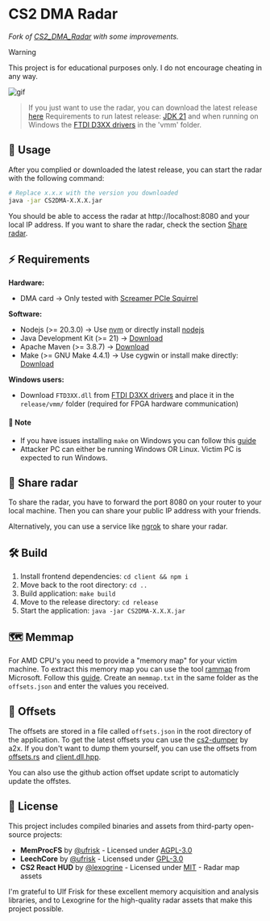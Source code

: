 # CS2 DMA Radar

_Fork of [CS2_DMA_Radar](https://github.com/MoZiHao/CS2_DMA_Radar) with some improvements._

> [!WARNING]
> This project is for educational purposes only. I do not encourage cheating in any way.

![gif](https://github.com/rabume/cs2-dma-radar/assets/19410629/c2d6130c-7d67-49a1-8617-aeef07b148fc)

> If you just want to use the radar, you can download the latest release [here](https://github.com/rabume/cs2-dma-radar/releases)
> Requirements to run latest release: [JDK 21](https://adoptium.net/temurin/releases/?os=windows&arch=x64&package=jdk&version=21) and when running on Windows the [FTDI D3XX drivers](https://ftdichip.com/drivers/d3xx-drivers/) in the 'vmm' folder.

## 🚀 Usage

After you complied or downloaded the latest release, you can start the radar with the following command:

```bash
# Replace x.x.x with the version you downloaded
java -jar CS2DMA-X.X.X.jar
```

You should be able to access the radar at http://localhost:8080 and your local IP address. If you want to share the radar, check the section [Share radar](#-share-radar).

## ⚡️ Requirements

**Hardware:**

- DMA card -> Only tested with [Screamer PCIe Squirrel](https://shop.lambdaconcept.com/home/50-screamer-pcie-squirrel.html)

**Software:**

- Nodejs (>= 20.3.0) -> Use [nvm](https://github.com/nvm-sh/nvm) or directly install [nodejs](https://nodejs.org/en)
- Java Development Kit (>= 21) -> [Download](https://adoptium.net/temurin/releases/?os=windows&arch=x64&package=jdk&version=21)
- Apache Maven (>= 3.8.7) -> [Download](https://maven.apache.org/download.cgi)
- Make (>= GNU Make 4.4.1) -> Use cygwin or install make directly: [Download](https://www.cygwin.com/)

**Windows users:**

- Download `FTD3XX.dll` from [FTDI D3XX drivers](https://ftdichip.com/drivers/d3xx-drivers/) and place it in the `release/vmm/` folder (required for FPGA hardware communication)

#### 🚨 Note

- If you have issues installing `make` on Windows you can follow this [guide](https://gist.github.com/evanwill/0207876c3243bbb6863e65ec5dc3f058#make)
- Attacker PC can either be running Windows OR Linux. Victim PC is expected to run Windows.

## 📡 Share radar

To share the radar, you have to forward the port 8080 on your router to your local machine.
Then you can share your public IP address with your friends.

Alternatively, you can use a service like [ngrok](https://ngrok.com/) to share your radar.

## 🛠️ Build

1. Install frontend dependencies: `cd client && npm i`
2. Move back to the root directory: `cd ..`
3. Build application: `make build`
4. Move to the release directory: `cd release`
5. Start the application: `java -jar CS2DMA-X.X.X.jar`

## 🗺️ Memmap

For AMD CPU's you need to provide a "memory map" for your victim machine.
To extract this memory map you can use the tool [rammap](https://learn.microsoft.com/en-us/sysinternals/downloads/rammap) from Microsoft. Follow this [guide](https://github.com/ufrisk/LeechCore/wiki/Device_FPGA_AMD_Thunderbolt#known-memory-map--access-to-the-system).
Create an `memmap.txt` in the same folder as the `offsets.json` and enter the values you received.

## 🎯 Offsets

The offsets are stored in a file called `offsets.json` in the root directory of the application.
To get the latest offsets you can use the [cs2-dumper](https://github.com/a2x/cs2-dumper) by a2x.
If you don't want to dump them yourself, you can use the offsets from [offsets.rs](https://github.com/a2x/cs2-dumper/blob/main/output/offsets.rs) and [client.dll.hpp](https://github.com/a2x/cs2-dumper/blob/main/output/client.dll.hpp).

You can also use the github action offset update script to automaticly update the offstes.

## 📄 License

This project includes compiled binaries and assets from third-party open-source projects:

- **MemProcFS** by [@ufrisk](https://github.com/ufrisk/MemProcFS) - Licensed under [AGPL-3.0](https://github.com/ufrisk/MemProcFS/blob/master/LICENSE)
- **LeechCore** by [@ufrisk](https://github.com/ufrisk/LeechCore) - Licensed under [GPL-3.0](https://github.com/ufrisk/LeechCore/blob/master/LICENSE)
- **CS2 React HUD** by [@lexogrine](https://github.com/lexogrine/cs2-react-hud) - Licensed under [MIT](https://github.com/lexogrine/cs2-react-hud/blob/main/LICENSE) - Radar map assets

I'm grateful to Ulf Frisk for these excellent memory acquisition and analysis libraries, and to Lexogrine for the high-quality radar assets that make this project possible.
